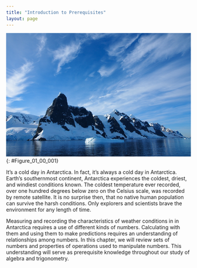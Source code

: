 ```yaml
---
title: "Introduction to Prerequisites"
layout: page
---
```



<?cnx.eoc class="key-equations" title="Key Equations"?>

<?cnx.eoc class="key-concepts" title="Key Concepts"?>

<?cnx.eoc class="review-exercises" title="Review Exercises"?>

<?cnx.eoc class="practice-test" title="Practice Test"?>

<?cnx.answers class="try"?>

<?cnx.answers class="section-exercises"?>

 ![Picture of Antartica showing water, mountain, and iceberg peaks under a bright blue sky](../resources/CNX_CAT_Figure_01_00_001.jpg "Credit: Andreas Kambanls"){: #Figure_01_00_001}

It’s a cold day in Antarctica. In fact, it’s always a cold day in Antarctica. Earth’s southernmost continent, Antarctica experiences the coldest, driest, and windiest conditions known. The coldest temperature ever recorded, over one hundred degrees below zero on the Celsius scale, was recorded by remote satellite. It is no surprise then, that no native human population can survive the harsh conditions. Only explorers and scientists brave the environment for any length of time.

Measuring and recording the characteristics of weather conditions in in Antarctica requires a use of different kinds of numbers. Calculating with them and using them to make predictions requires an understanding of relationships among numbers. In this chapter, we will review sets of numbers and properties of operations used to manipulate numbers. This understanding will serve as prerequisite knowledge throughout our study of algebra and trigonometry.

